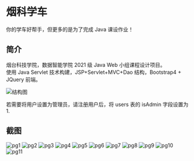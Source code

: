 # 烟科学车

你的学车好帮手，但更多的是为了完成 Java 课设作业！

## 简介

烟台科技学院，数据智能学院 2021 级 Java Web 小组课程设计项目。  
使用 Java Servlet 技术构建，JSP+Servlet+MVC+Dao 结构，Bootstrap4 + JQuery 前端。  

![结构图](https://github.com/Ghost-chu/DriveLicenseStudy/assets/30802565/d181b70c-6509-421a-a179-ca64a720c49d)

若需要将用户设置为管理员，请注册用户后，将 users 表的 isAdmin 字段设置为 1.

## 截图

![pg1](https://github.com/Ghost-chu/DriveLicenseStudy/assets/30802565/71f9a6a5-8268-40ec-b526-e69317b44339)
![pg2](https://github.com/Ghost-chu/DriveLicenseStudy/assets/30802565/35c1e155-55f8-464a-a4ee-82912f89dbab)
![pg3](https://github.com/Ghost-chu/DriveLicenseStudy/assets/30802565/f484c23c-1107-4c1c-96f3-01dba80caa38)
![pg4](https://github.com/Ghost-chu/DriveLicenseStudy/assets/30802565/4c16c37e-dbf6-46f6-b6d0-98177946412c)
![pg5](https://github.com/Ghost-chu/DriveLicenseStudy/assets/30802565/16fc1848-e885-4820-8e2a-acccc67ef514)
![pg6](https://github.com/Ghost-chu/DriveLicenseStudy/assets/30802565/5c61dc1b-bc83-46a9-89b3-96771bb11de2)
![pg7](https://github.com/Ghost-chu/DriveLicenseStudy/assets/30802565/2f5609f9-5f87-4dda-9bbf-e3cbdac0c9a8)
![pg8](https://github.com/Ghost-chu/DriveLicenseStudy/assets/30802565/db6a0a43-c470-447c-a8e5-423fb782d15a)
![pg9](https://github.com/Ghost-chu/DriveLicenseStudy/assets/30802565/3a1d3f8f-ba18-4f4d-8e01-bb27a92577ee)
![pg10](https://github.com/Ghost-chu/DriveLicenseStudy/assets/30802565/2e27e7c8-f430-4688-9473-9cad3e213d77)
![pg11](https://github.com/Ghost-chu/DriveLicenseStudy/assets/30802565/f5d74f1e-4e01-4531-8f34-278a1ade313d)

